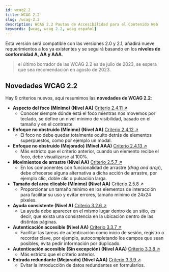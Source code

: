 ```yaml
---
id: wcag2.2
title: WCAG 2.2
slug: /wcag-2.2
description: WCAG 2.2 Pautas de Accesibilidad para el Contenido Web
keywords: [wcag, wcag 2.2, wcag español]
---
```


Esta versión será compatible con las versiones 2.0 y 2.1, añadirá nueve requerimientos a los ya existentes y se seguirá basando en los **niveles de conformidad A, AA y AAA**.

> el último borrador de las WCAG 2.2 es de julio de 2023, se espera que sea recomendación en agosto de 2023.

## Novedades WCAG 2.2

Hay 9 criterios nuevos, aquí resumimos las **novedades de WCAG 2.2**:

- **Aspecto del foco (Mínimo) (Nivel AA)** [Criterio 2.4.11 ↗️](https://www.w3.org/WAI/WCAG22/Understanding/focus-appearance-minimum)
  - Conocer siempre dónde está el foco mientras nos movemos por teclado, se define un nivel mínimo de visibilidad, basado en el tamaño y en el contraste.
- **Enfoque no obstruido (Mínimo) (Nivel AA)** [Criterio 2.4.12 ↗️](https://www.w3.org/WAI/WCAG22/Understanding/focus-not-obscured-minimum)
  - El foco no debe quedar totalmente oculto detrás de elementos superpuestos, como por ejemplo un modal.
- **Enfoque no obstruido (Mejorado) (Mivel AAA)** [Criterio 2.4.13 ↗️](https://www.w3.org/WAI/WCAG22/Understanding/focus-not-obscured-enhanced)
  - Más estricto que el criterio anterior, cuando un elemento recibe el foco, debe visualizarse al 100%.
- **Movimientos de arrastre (Nivel AA)** [Criterio 2.5.7 ↗️](https://www.w3.org/WAI/WCAG22/Understanding/dragging-movements)
  - En los componentes con funcionalidad de arrastre <span lang="en">(_drag and drop_)</span>, debe ofrecerse alguna alternativa a dicha acción de arrastre, por ejemplo clic, doble clic o pulsación larga.
- **Tamaño del area clicable (Mínimo) (Nivel AA)** [Criterio 2.5.8 ↗️](https://www.w3.org/WAI/WCAG22/Understanding/target-size-minimum)
  - Proporcionar un tamaño mínimo en los elementos de interacción para facilitar su uso y evitar errores, tamaño mínimo de 24x24 píxeles.
- **Ayuda consistente (Nivel A)** [Criterio 3.2.6 ↗️](https://www.w3.org/WAI/WCAG22/Understanding/consistent-help)
  - La ayuda debe aparecer en el mismo lugar dentro de un sitio, es decir, que exista una consistencia en la ubicación dentro de las distintas páginas.
- **Autenticación accesible (Nivel AA)** [Criterio 3.3.7 ↗️](https://www.w3.org/WAI/WCAG22/Understanding/redundant-entry)
  - Facilitar las tareas de autenticación como inicio de sesión, registro o recordar clave, por ejemplo, autocompletando los campos que sean posibles, evita pedir información por duplicado.
- **Autenticación accesible (Sin excepción) (Nivel AAA)** [Criterio 3.3.8 ↗️](https://www.w3.org/WAI/WCAG22/Understanding/accessible-authentication)
  - Más estricto que el criterio anterior.
- **Entrada redundante (Mejorado) (Nivel AAA)** [Criterio 3.3.9 ↗️](https://www.w3.org/WAI/WCAG22/Understanding/accessible-authentication-enhanced)
  - Evitar la introducción de datos redundantes en formularios.
